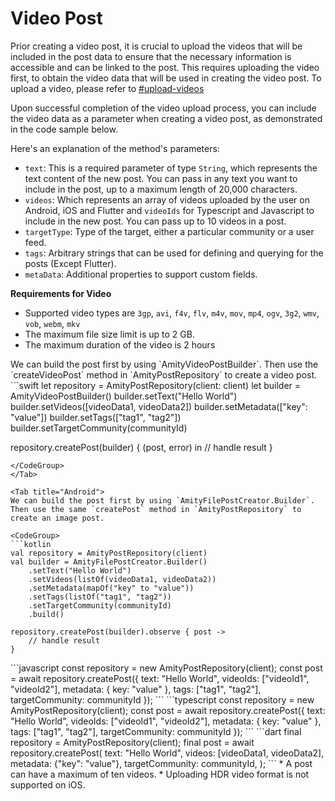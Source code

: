# Video Post

Prior creating a video post, it is crucial to upload the videos that will be included in the post data to ensure that the necessary information is accessible and can be linked to the post. This requires uploading the video first, to obtain the video data that will be used in creating the video post. To upload a video, please refer to [#upload-videos](../../../core-concepts/files-images-and-videos/video-handling.md#upload-videos "mention")

Upon successful completion of the video upload process, you can include the video data as a parameter when creating a video post, as demonstrated in the code sample below.

Here's an explanation of the method's parameters:

* `text`: This is a required parameter of type `String`, which represents the text content of the new post. You can pass in any text you want to include in the post, up to a maximum length of 20,000 characters.
* `videos`: Which represents an array of videos uploaded by the user on Android, iOS and Flutter and `videoIds` for Typescript and Javascript to include in the new post. You can pass up to 10 videos in a post.
* `targetType`: Type of the target, either a particular community or a user feed.
* `tags`: Arbitrary strings that can be used for defining and querying for the posts (Except Flutter).
* `metaData`: Additional properties to support custom fields.

**Requirements for Video**

* Supported video types are `3gp`, `avi`, `f4v`, `flv`, `m4v`, `mov`, `mp4`, `ogv`, `3g2`, `wmv`, `vob`, `webm`, `mkv`
* The maximum file size limit is up to 2 GB.
* The maximum duration of the video is 2 hours

<Tabs>
<Tab title="iOS">
We can build the post first by using `AmityVideoPostBuilder`. Then use the `createVideoPost` method in `AmityPostRepository` to create a video post.

<CodeGroup>
```swift
let repository = AmityPostRepository(client: client)
let builder = AmityVideoPostBuilder()
builder.setText("Hello World")
builder.setVideos([videoData1, videoData2])
builder.setMetadata(["key": "value"])
builder.setTags(["tag1", "tag2"])
builder.setTargetCommunity(communityId)

repository.createPost(builder) { (post, error) in
    // handle result
}
```
</CodeGroup>
</Tab>

<Tab title="Android">
We can build the post first by using `AmityFilePostCreator.Builder`. Then use the same `createPost` method in `AmityPostRepository` to create an image post.

<CodeGroup>
```kotlin
val repository = AmityPostRepository(client)
val builder = AmityFilePostCreator.Builder()
    .setText("Hello World")
    .setVideos(listOf(videoData1, videoData2))
    .setMetadata(mapOf("key" to "value"))
    .setTags(listOf("tag1", "tag2"))
    .setTargetCommunity(communityId)
    .build()

repository.createPost(builder).observe { post ->
    // handle result
}
```
</CodeGroup>
</Tab>

<Tab title="JavaScript">
<CodeGroup>
```javascript
const repository = new AmityPostRepository(client);
const post = await repository.createPost({
    text: "Hello World",
    videoIds: ["videoId1", "videoId2"],
    metadata: { key: "value" },
    tags: ["tag1", "tag2"],
    targetCommunity: communityId
});
```
</CodeGroup>
</Tab>

<Tab title="TypeScript">
<CodeGroup>
```typescript
const repository = new AmityPostRepository(client);
const post = await repository.createPost({
    text: "Hello World",
    videoIds: ["videoId1", "videoId2"],
    metadata: { key: "value" },
    tags: ["tag1", "tag2"],
    targetCommunity: communityId
});
```
</CodeGroup>
</Tab>

<Tab title="Flutter">
<CodeGroup>
```dart
final repository = AmityPostRepository(client);
final post = await repository.createPost(
    text: "Hello World",
    videos: [videoData1, videoData2],
    metadata: {"key": "value"},
    targetCommunity: communityId,
);
```
</CodeGroup>
</Tab>
</Tabs>

<Note>
* A post can have a maximum of ten videos.
* Uploading HDR video format is not supported on iOS.
</Note>